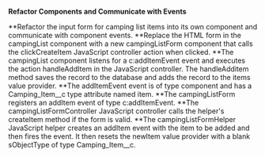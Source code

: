**Refactor Components and Communicate with Events**

**Refactor the input form for camping list items into its own component and communicate with component events.
**Replace the HTML form in the campingList component with a new campingListForm component that calls the clickCreateItem JavaScript controller action when clicked.
**The campingList component listens for a c:addItemEvent event and executes the action handleAddItem in the JavaScript controller. The handleAdditem method saves the record to the database and adds the record to the items value provider.
**The addItemEvent event is of type component and has a Camping_Item__c type attribute named item.
**The campingListForm registers an addItem event of type c:addItemEvent.
**The campingListFormController JavaScript controller calls the helper's createItem method if the form is valid.
**The campingListFormHelper JavaScript helper creates an addItem event with the item to be added and then fires the event. It then resets the newItem value provider with a blank sObjectType of type Camping_Item__c.
